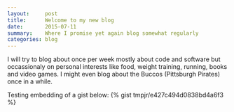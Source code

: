 ```yaml
---
layout:     post
title:      Welcome to my new blog
date:       2015-07-11
summary:    Where I promise yet again blog somewhat regularly
categories: blog 
---
```


I will try to blog about once per week mostly about code and software but occassionaly on personal interests like food, weight training, running, books and video games. I might even blog about the Buccos (Pittsburgh Pirates) once in a while.

Testing embedding of a gist below:
{% gist tmpjr/e427c494d0838bd4a6f3 %}
